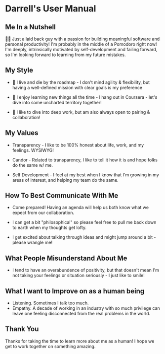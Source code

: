 
<a id="orgf0111f5"></a>

# Darrell's User Manual


<a id="orgc8e7057"></a>

## Me In a Nutshell


<a id="org1497e3c"></a>

🚶🏿 Just a laid back guy with a passion for building meaningful software and personal productivity! I'm probably in the middle of a Pomodoro right now! I'm deeply, intrinsically motivated by self-development and failing forward, so I'm looking forward to learning from my future mistakes.


<a id="org2df8652"></a>

## My Style


<a id="org818fe10"></a>

- 🚧 I live and die by the roadmap - I don't mind agility & flexibility, but having a well-defined mission with clear goals is my preference


<a id="orgf424db3"></a>

- 🧠 I enjoy learning new things all the time - I hang out in Coursera - let's dive into some uncharted territory together!


<a id="org3cdf548"></a>

- 👐 I like to dive into deep work, but am also always open to pairing & collaboration!


<a id="orgc95ea4e"></a>

## My Values


<a id="org80b99fd"></a>

- Transparency - I like to be 100% honest about life, work, and my feelings. WYSIWYG!


<a id="org03bfae2"></a>

- Candor - Related to transparency, I like to tell it how it is and hope folks do the same w/ me.


<a id="org752fc01"></a>

- Self Development - I feel at my best when I know that I'm growing in my areas of interest, and helping my team do the same.


<a id="org2c22af0"></a>

## How To Best Communicate With Me


<a id="org84b3a29"></a>

- Come prepared! Having an agenda will help us both know what we expect from our collaboration.


<a id="org9576b6b"></a>

- I can get a bit "philosophical" so please feel free to pull me back down to earth when my thoughts get lofty.


<a id="org85cb5cb"></a>

- I get excited about talking through ideas and might jump around a bit - please wrangle me!


<a id="org0ff57f6"></a>

## What People Misunderstand About Me


<a id="org1a9314b"></a>

- I tend to have an overabundence of positivity, but that doesn't mean I'm not taking your feelings or situation seriously - I just like to smile!


<a id="org4b14dd4"></a>

## What I want to Improve on as a human being


<a id="orgb6832cb"></a>

- Listening. Sometimes I talk too much.
- Empathy. A decade of working in an industry with so much privilege can leave one feeling disconnected from the real problems in the world.

## Thank You

Thanks for taking the time to learn more about me as a human! I hope we get to work together on something amazing.
